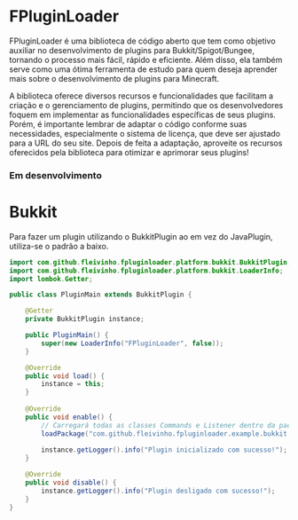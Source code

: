 # FPluginLoader
FPluginLoader é uma biblioteca de código aberto que tem como objetivo auxiliar no desenvolvimento de plugins para Bukkit/Spigot/Bungee, tornando o processo mais fácil, rápido e eficiente. Além disso, ela também serve como uma ótima ferramenta de estudo para quem deseja aprender mais sobre o desenvolvimento de plugins para Minecraft.

A biblioteca oferece diversos recursos e funcionalidades que facilitam a criação e o gerenciamento de plugins, permitindo que os desenvolvedores foquem em implementar as funcionalidades específicas de seus plugins. Porém, é importante lembrar de adaptar o código conforme suas necessidades, especialmente o sistema de licença, que deve ser ajustado para a URL do seu site. Depois de feita a adaptação, aproveite os recursos oferecidos pela biblioteca para otimizar e aprimorar seus plugins!

### Em desenvolvimento

# Bukkit
Para fazer um plugin utilizando o BukkitPlugin ao em vez do JavaPlugin, utiliza-se o padrão a baixo.
```java
import com.github.fleivinho.fpluginloader.platform.bukkit.BukkitPlugin;
import com.github.fleivinho.fpluginloader.platform.bukkit.LoaderInfo;
import lombok.Getter;

public class PluginMain extends BukkitPlugin {

    @Getter
    private BukkitPlugin instance;

    public PluginMain() {
        super(new LoaderInfo("FPluginLoader", false));
    }

    @Override
    public void load() {
        instance = this;
    }
    
    @Override
    public void enable() {
        // Carregará todas as classes Commands e Listener dentro da package:
        loadPackage("com.github.fleivinho.fpluginloader.example.bukkit.commands");
        
        instance.getLogger().info("Plugin inicializado com sucesso!");
    }

    @Override
    public void disable() {
        instance.getLogger().info("Plugin desligado com sucesso!");
    }
}

```
